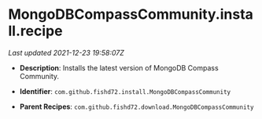 # MongoDBCompassCommunity.install.recipe

_Last updated 2021-12-23 19:58:07Z_

- **Description**: Installs the latest version of MongoDB Compass Community.

- **Identifier**: `com.github.fishd72.install.MongoDBCompassCommunity`

- **Parent Recipes**: `com.github.fishd72.download.MongoDBCompassCommunity`